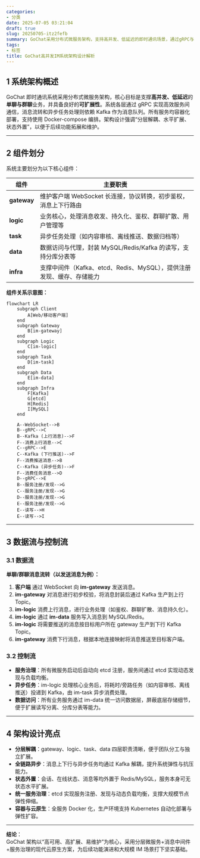 ```yaml
---
categories:
- 分类
date: 2025-07-05 03:21:04
draft: true
slug: 20250705-itz2fefb
summary: GoChat采用分布式微服务架构，支持高并发、低延迟的即时通讯场景，通过gRPC与Kafka实现高效通信与异步解耦，结合容器化部署与云原生技术，具备良好的可扩展性与易维护性，适用于大规模IM系统构建。
tags:
- 标签
title: GoChat高并发IM系统架构设计解析
---
```


## 1 系统架构概述

GoChat 即时通讯系统采用分布式微服务架构，核心目标是支撑**高并发、低延迟**的**单聊与群聊**业务，并具备良好的**可扩展性**。系统各层通过 gRPC 实现高效服务间通信，消息流转和异步任务处理则依赖 Kafka 作为消息队列。所有服务均容器化部署，支持使用 Docker-compose 编排。架构设计强调“分层解耦、水平扩展、状态外置”，以便于后续功能拓展和维护。

---

## 2 组件划分

系统主要划分为以下核心组件：

| 组件          | 主要职责                                         |
| ----------- | -------------------------------------------- |
| **gateway** | 维护客户端 WebSocket 长连接，协议转换，初步鉴权，消息上下行路由        |
| **logic**   | 业务核心，处理消息收发、持久化、鉴权、群聊扩散、用户管理等                |
| **task**    | 异步任务处理（如内容审核、离线推送、数据归档等）                     |
| **data**    | 数据访问与代理，封装 MySQL/Redis/Kafka 的读写，支持分库分表等     |
| **infra**   | 支撑中间件（Kafka、etcd、Redis、MySQL），提供注册发现、缓存、存储能力 |

**组件关系示意图：**

````mermaid
flowchart LR
    subgraph Client
        A[Web/移动客户端]
    end
    subgraph Gateway
        B[im-gateway]
    end
    subgraph Logic
        C[im-logic]
    end
    subgraph Task
        D[im-task]
    end
    subgraph Data
        E[im-data]
    end
    subgraph Infra
        F[Kafka]
        G[etcd]
        H[Redis]
        I[MySQL]
    end

    A--WebSocket-->B
    B--gRPC-->C
    B--Kafka (上行消息)-->F
    F--消费上行消息-->C
    C--gRPC-->E
    C--Kafka (下行推送)-->F
    F--消费推送消息-->B
    C--Kafka (异步任务)-->F
    F--消费任务消息-->D
    D--gRPC-->E
    B--服务注册/发现-->G
    C--服务注册/发现-->G
    D--服务注册/发现-->G
    E--服务注册/发现-->G
    E--读写-->H
    E--读写-->I
````

---

## 3 数据流与控制流

### 3.1 数据流

**单聊/群聊消息流转（以发送消息为例）：**

1. **客户端** 通过 WebSocket 向 **im-gateway** 发送消息。
2. **im-gateway** 对消息进行初步校验，将消息封装后通过 Kafka 生产到上行 Topic。
3. **im-logic** 消费上行消息，进行业务处理（如鉴权、群聊扩散、消息持久化）。
4. **im-logic** 通过 **im-data** 服务写入消息到 MySQL/Redis。
5. **im-logic** 将需要推送的消息按目标用户所在 gateway 生产到下行 Kafka Topic。
6. **im-gateway** 消费下行消息，根据本地连接映射将消息推送至目标客户端。

### 3.2 控制流

- **服务治理**：所有微服务启动后自动向 etcd 注册，服务间通过 etcd 实现动态发现与负载均衡。
- **异步任务**：im-logic 处理核心业务后，将耗时/旁路任务（如内容审核、离线推送）投递到 Kafka，由 im-task 异步消费处理。
- **数据访问**：所有业务服务通过 im-data 统一访问数据层，屏蔽底层存储细节，便于扩展读写分离、分库分表等能力。

---

## 4 架构设计亮点

- **分层解耦**：gateway、logic、task、data 四层职责清晰，便于团队分工与独立扩展。
- **全链路异步**：消息上下行与异步任务均通过 Kafka 解耦，提升系统弹性与抗压能力。
- **状态外置**：会话、在线状态、消息等均外置于 Redis/MySQL，服务本身可无状态水平扩展。
- **统一服务治理**：etcd 实现服务注册、发现与动态负载均衡，支撑大规模节点弹性伸缩。
- **容器与云原生**：全服务 Docker 化，生产环境支持 Kubernetes 自动化部署与弹性扩容。

---

**结论**：  
GoChat 架构以“高可用、高扩展、易维护”为核心，采用分层微服务+消息中间件+服务治理的现代云原生方案，为后续功能演进和大规模 IM 场景打下坚实基础。
